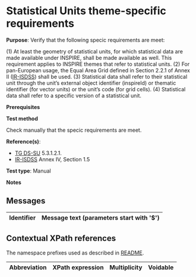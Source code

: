 # Statistical Units theme-specific requirements

**Purpose**: Verify that the following specic requirements are meet:

(1) At least the geometry of statistical units, for which statistical data are made available under INSPIRE, shall be made available as well. This requirement applies to INSPIRE themes that refer to statistical units.
(2) For pan-European usage, the Equal Area Grid defined in Section 2.2.1 of Annex II ([IR-ISDSS](./README.md#ref_IR-ISDSS)) shall be used.
(3) Statistical data shall refer to their statistical unit through the unit’s external object identifier (inspireId) or thematic identifier (for vector units) or the unit’s code (for grid cells).
(4) Statistical data shall refer to a specific version of a statistical unit.


**Prerequisites**

**Test method**

Check manually that the specic requirements are meet.


**Reference(s)**: 

* [TG DS-SU](./README.md#ref_TG_DS_SU) 5.3.1.2.1.
* [IR-ISDSS](./README.md#ref_IR-ISDSS) Annex IV, Section 1.5

**Test type**: Manual

**Notes** 


## Messages

Identifier  |  Message text (parameters start with '$')
---------------------------------------------------------- | -------------------------------------------------------------------------

## Contextual XPath references

The namespace prefixes used as described in [README](./README.md#namespaces).

Abbreviation                   |  XPath expression                 |Multiplicity       |Voidable
------------------------------ | --------------------------------- | ------------------|----------
